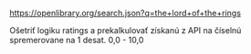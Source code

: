 https://openlibrary.org/search.json?q=the+lord+of+the+rings

Ošetriť logiku ratings a prekalkulovať získanú z API na číselnú spremerovane na 1 desat. 0,0 - 10,0
